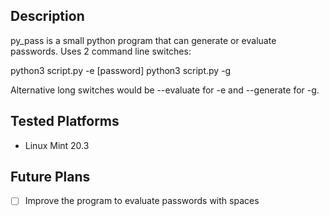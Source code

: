 ## Description

py_pass is a small python program that can generate or evaluate passwords. Uses 2 command line switches:

python3 script.py   -e    [password]
python3 script.py   -g

Alternative long switches would be --evaluate for -e and --generate for -g.


## Tested Platforms

* Linux Mint 20.3

## Future Plans

- [ ] Improve the program to evaluate passwords with spaces
